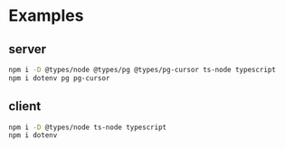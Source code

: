 # Examples

## server

```sh
npm i -D @types/node @types/pg @types/pg-cursor ts-node typescript
npm i dotenv pg pg-cursor
```

## client

```sh
npm i -D @types/node ts-node typescript
npm i dotenv
```
